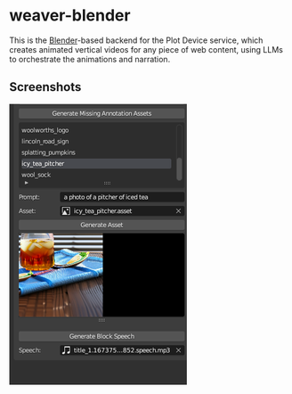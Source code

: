 # weaver-blender

This is the [Blender](https://blender.org)-based backend for the Plot Device service, which creates animated vertical videos for any piece of web content, using LLMs to orchestrate the animations and narration.

## Screenshots

![Screen](screenshots/screen1.png)

